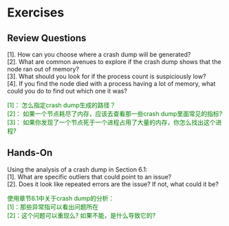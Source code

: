 # Exercises
## Review Questions
[1]. How can you choose where a crash dump will be generated?<br>
[2]. What are common avenues to explore if the crash dump shows that the node ran out
of memory?<br>
[3]. What should you look for if the process count is suspiciously low?<br>
[4]. If you find the node died with a process having a lot of memory, what could you do
to find out which one it was?<br>
<p></p> <font color="green">
[1]： 怎么指定crash dump生成的路径？<br>
[2]： 如果一个节点耗尽了内存，应该去查看那一些crash dump里面常见的指标?<br>
[3]： 如果你发现了一个节点死于一个进程占用了大量的内存，你怎么找出这个进程?<br>

</font> <p></p>

## Hands-On
Using the analysis of a crash dump in Section 6.1:<br>
[1]. What are specific outliers that could point to an issue?<br>
[2]. Does it look like repeated errors are the issue? If not, what could it be?<br>
<p></p> <font color="green">
使用章节6.1中关于crash dump的分析：<br>
[1]：那些异常指可以看出问题所在<br>
[2]：这个问题可以重现么? 如果不能，是什么导致它的?<br>
</font> <p></p>


